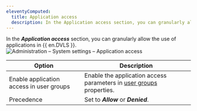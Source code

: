 ```yaml
---
eleventyComputed:
  title: Application access
  description: In the Application access section, you can granularly allow the use of applications in {{ en.DVLS }}.
---
```

In the ***Application access*** section, you can granularly allow the use of applications in {{ en.DVLS }}.
![Administration – System settings – Application access](https://cdnweb.devolutions.net/docs/docs_en_server_ServerOp2125.png)

| Option                                   | Description                                                                                                                                  |
|------------------------------------------|----------------------------------------------------------------------------------------------------------------------------------------------|
| Enable application access in user groups | Enable the application access parameters in [user groups](/server/web-interface/administration/security-management/user-groups/) properties. |
| Precedence                               | Set to ***Allow*** or ***Denied***.                                                                                                          |

